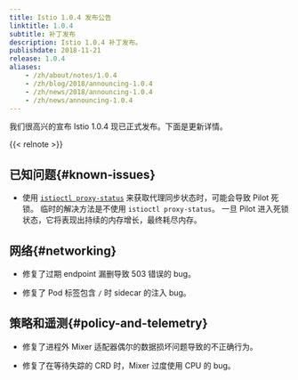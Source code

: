 ```yaml
---
title: Istio 1.0.4 发布公告
linktitle: 1.0.4
subtitle: 补丁发布
description: Istio 1.0.4 补丁发布。
publishdate: 2018-11-21
release: 1.0.4
aliases:
    - /zh/about/notes/1.0.4
    - /zh/blog/2018/announcing-1.0.4
    - /zh/news/2018/announcing-1.0.4
    - /zh/news/announcing-1.0.4
---
```


我们很高兴的宣布 Istio 1.0.4 现已正式发布。下面是更新详情。

{{< relnote >}}

## 已知问题{#known-issues}

- 使用 [`istioctl proxy-status`](/zh/docs/reference/commands/istioctl/#istioctl-proxy-status) 来获取代理同步状态时，可能会导致 Pilot 死锁。
  临时的解决方法是不使用 `istioctl proxy-status`。
  一旦 Pilot 进入死锁状态，它将表现出持续的内存增长，最终耗尽内存。

## 网络{#networking}

- 修复了过期 endpoint 漏删导致 503 错误的 bug。

- 修复了 Pod 标签包含 `/` 时 sidecar 的注入 bug。

## 策略和遥测{#policy-and-telemetry}

- 修复了进程外 Mixer 适配器偶尔的数据损坏问题导致的不正确行为。

- 修复了在等待失踪的 CRD 时，Mixer 过度使用 CPU 的 bug。
